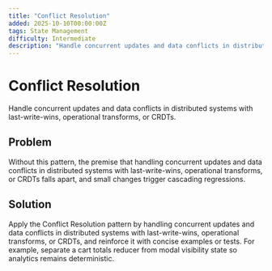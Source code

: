 ```yaml
---
title: "Conflict Resolution"
added: 2025-10-10T00:00:00Z
tags: State Management
difficulty: Intermediate
description: "Handle concurrent updates and data conflicts in distributed systems with last-write-wins, operational transforms, or CRDTs."
---
```

# Conflict Resolution

Handle concurrent updates and data conflicts in distributed systems with last-write-wins, operational transforms, or CRDTs.

## Problem

Without this pattern, the premise that handling concurrent updates and data conflicts in distributed systems with last-write-wins, operational transforms, or CRDTs falls apart, and small changes trigger cascading regressions.

## Solution

Apply the Conflict Resolution pattern by handling concurrent updates and data conflicts in distributed systems with last-write-wins, operational transforms, or CRDTs, and reinforce it with concise examples or tests. For example, separate a cart totals reducer from modal visibility state so analytics remains deterministic.
